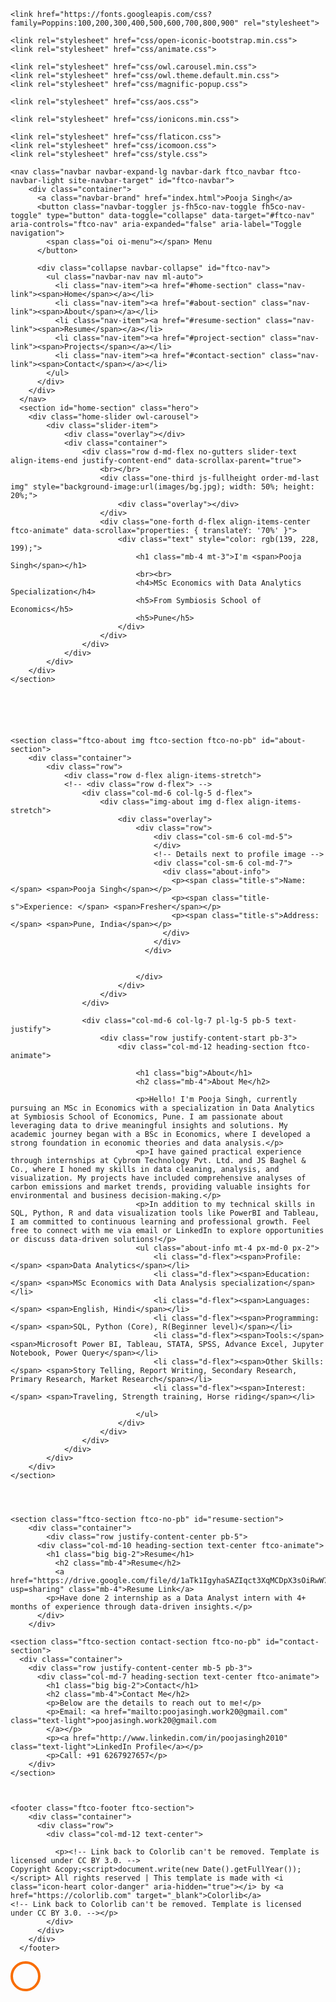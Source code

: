 <!DOCTYPE html>
<html lang="en">
  <head>
    <title>Pooja Singh Portfolio</title>
    <meta charset="utf-8">
    <meta name="viewport" content="width=device-width, initial-scale=1, shrink-to-fit=no">
    
    <link href="https://fonts.googleapis.com/css?family=Poppins:100,200,300,400,500,600,700,800,900" rel="stylesheet">

    <link rel="stylesheet" href="css/open-iconic-bootstrap.min.css">
    <link rel="stylesheet" href="css/animate.css">
    
    <link rel="stylesheet" href="css/owl.carousel.min.css">
    <link rel="stylesheet" href="css/owl.theme.default.min.css">
    <link rel="stylesheet" href="css/magnific-popup.css">

    <link rel="stylesheet" href="css/aos.css">

    <link rel="stylesheet" href="css/ionicons.min.css">
    
    <link rel="stylesheet" href="css/flaticon.css">
    <link rel="stylesheet" href="css/icomoon.css">
    <link rel="stylesheet" href="css/style.css">



<style>

/*======================================
//--//-->   ABOUT
======================================*/

.about-mf .box-shadow-full {
  padding-top: 4rem;
  padding-bottom: 4rem;
}

.about-mf .about-img {
  margin-bottom: 2rem;
}

.about-mf .about-img img {
  margin-left: 10px;
}


.skill-mf .progress {
  /* background-color: #cde1f8; */
  margin: .5rem 0 1.2rem 0;
  border-radius: 0;
  height: .7rem;
}

.skill-mf .progress .progress-bar {
  height: .7rem;
  background-color: #5b97dc;
}


/* Animation styles */
#typing-animation {
  position: relative;
  font-size: 30px;
  font-weight: bold;
  color: rgb(255, 255, 255);
  overflow: hidden;
  white-space: nowrap;
  animation: typing 3s steps(20, end) infinite;
}

#typing-animation:before {
  content: "";
  /* position: absolute; */
  top: 0;
  left: 0;
  width: 0;
  height: 100%;
  background-color: #ccc;
  animation: typing-cursor 0.5s ease-in-out infinite;
}

@keyframes typing {
  from {
    width: 0;
  }
  to {
    width: 100%;
  }
}

@keyframes typing-cursor {
  from {
    width: 5px;
  }
  to {
    width: 0;
  }
}


/* project image zoom effect */

.zoom-effect {
  overflow: hidden;
  transition: transform 0.3s ease-out;
}

.zoom-effect:hover {
  transform: scale(1.1);
}


</style>


  </head>
  <body data-spy="scroll" data-target=".site-navbar-target" data-offset="300">
	  
	  
    <nav class="navbar navbar-expand-lg navbar-dark ftco_navbar ftco-navbar-light site-navbar-target" id="ftco-navbar">
	    <div class="container">
	      <a class="navbar-brand" href="index.html">Pooja Singh</a>
	      <button class="navbar-toggler js-fh5co-nav-toggle fh5co-nav-toggle" type="button" data-toggle="collapse" data-target="#ftco-nav" aria-controls="ftco-nav" aria-expanded="false" aria-label="Toggle navigation">
	        <span class="oi oi-menu"></span> Menu
	      </button>

	      <div class="collapse navbar-collapse" id="ftco-nav">
	        <ul class="navbar-nav nav ml-auto">
	          <li class="nav-item"><a href="#home-section" class="nav-link"><span>Home</span></a></li>
	          <li class="nav-item"><a href="#about-section" class="nav-link"><span>About</span></a></li>
	          <li class="nav-item"><a href="#resume-section" class="nav-link"><span>Resume</span></a></li>
	          <li class="nav-item"><a href="#project-section" class="nav-link"><span>Projects</span></a></li>
	          <li class="nav-item"><a href="#contact-section" class="nav-link"><span>Contact</span></a></li>
	        </ul>
	      </div>
	    </div>
	  </nav>
	  <section id="home-section" class="hero">
		<div class="home-slider owl-carousel">
			<div class="slider-item">
				<div class="overlay"></div>
				<div class="container">
					<div class="row d-md-flex no-gutters slider-text align-items-end justify-content-end" data-scrollax-parent="true">
						<br></br>
						<div class="one-third js-fullheight order-md-last img" style="background-image:url(images/bg.jpg); width: 50%; height: 20%;">
							<div class="overlay"></div>
						</div>
						<div class="one-forth d-flex align-items-center ftco-animate" data-scrollax="properties: { translateY: '70%' }">
							<div class="text" style="color: rgb(139, 228, 199);">
								<h1 class="mb-4 mt-3">I'm <span>Pooja Singh</span></h1>
								<br><br>
								<h4>MSc Economics with Data Analytics Specialization</h4>
								<h5>From Symbiosis School of Economics</h5>
								<h5>Pune</h5>
							</div>
						</div>
					</div>
				</div>
			</div>
		</div>
	</section>
	
	
	



    <section class="ftco-about img ftco-section ftco-no-pb" id="about-section">
    	<div class="container">
			<div class="row">
				<div class="row d-flex align-items-stretch">
				<!-- <div class="row d-flex"> -->
					<div class="col-md-6 col-lg-5 d-flex">
						<div class="img-about img d-flex align-items-stretch">
							<div class="overlay">
								<div class="row">
									<div class="col-sm-6 col-md-5">
									</div>
									<!-- Details next to profile image -->
									<div class="col-sm-6 col-md-7">
									  <div class="about-info">
										<p><span class="title-s">Name: </span> <span>Pooja Singh</span></p>
										<p><span class="title-s">Experience: </span> <span>Fresher</span></p>
										<p><span class="title-s">Address: </span> <span>Pune, India</span></p>
									  </div>
									</div>
								  </div>

							
								</div>
							</div>
						</div>
					</div>
					
					<div class="col-md-6 col-lg-7 pl-lg-5 pb-5 text-justify">
						<div class="row justify-content-start pb-3">
							<div class="col-md-12 heading-section ftco-animate">
								
								<h1 class="big">About</h1>
								<h2 class="mb-4">About Me</h2>
								
								<p>Hello! I'm Pooja Singh, currently pursuing an MSc in Economics with a specialization in Data Analytics at Symbiosis School of Economics, Pune. I am passionate about leveraging data to drive meaningful insights and solutions. My academic journey began with a BSc in Economics, where I developed a strong foundation in economic theories and data analysis.</p>
								<p>I have gained practical experience through internships at Cybrom Technology Pvt. Ltd. and JS Baghel & Co., where I honed my skills in data cleaning, analysis, and visualization. My projects have included comprehensive analyses of carbon emissions and market trends, providing valuable insights for environmental and business decision-making.</p>
								<p>In addition to my technical skills in SQL, Python, R and data visualization tools like PowerBI and Tableau, I am committed to continuous learning and professional growth. Feel free to connect with me via email or LinkedIn to explore opportunities or discuss data-driven solutions!</p>
								<ul class="about-info mt-4 px-md-0 px-2">
									<li class="d-flex"><span>Profile:</span> <span>Data Analytics</span></li>
									<li class="d-flex"><span>Education:</span> <span>MSc Economics with Data Analysis specialization</span></li>
									<li class="d-flex"><span>Languages:</span> <span>English, Hindi</span></li>
									<li class="d-flex"><span>Programming:</span> <span>SQL, Python (Core), R(Beginner level)</span></li>
									<li class="d-flex"><span>Tools:</span> <span>Microsoft Power BI, Tableau, STATA, SPSS, Advance Excel, Jupyter Notebook, Power Query</span></li>
									<li class="d-flex"><span>Other Skills:</span> <span>Story Telling, Report Writing, Secondary Research, Primary Research, Market Research</span></li>
									<li class="d-flex"><span>Interest:</span> <span>Traveling, Strength training, Horse riding</span></li>
									
								</ul>
							</div>
						</div>
					</div>
				</div>
			</div>
		</div>
    </section>



	
    <section class="ftco-section ftco-no-pb" id="resume-section">
    	<div class="container">
    		<div class="row justify-content-center pb-5">
          <div class="col-md-10 heading-section text-center ftco-animate">
          	<h1 class="big big-2">Resume</h1>
			  <h2 class="mb-4">Resume</h2>
			  <a href="https://drive.google.com/file/d/1aTk1IgyhaSAZIqct3XqMCDpX3sOiRwW7/view?usp=sharing" class="mb-4">Resume Link</a>
            <p>Have done 2 internship as a Data Analyst intern with 4+ months of experience through data-driven insights.</p>
          </div>
        </div>

    <section class="ftco-section contact-section ftco-no-pb" id="contact-section">
      <div class="container">
      	<div class="row justify-content-center mb-5 pb-3">
          <div class="col-md-7 heading-section text-center ftco-animate">
            <h1 class="big big-2">Contact</h1>
            <h2 class="mb-4">Contact Me</h2>
            <p>Below are the details to reach out to me!</p>
            <p>Email: <a href="mailto:poojasingh.work20@gmail.com" class="text-light">poojasingh.work20@gmail.com
            </a></p>
            <p><a href="http://www.linkedin.com/in/poojasingh2010" class="text-light">LinkedIn Profile</a></p>
			<p>Call: +91 6267927657</p>
        </div>
    </section>

 
	
    <footer class="ftco-footer ftco-section">
		<div class="container">
		  <div class="row">
			<div class="col-md-12 text-center">
  
			  <p><!-- Link back to Colorlib can't be removed. Template is licensed under CC BY 3.0. -->
	Copyright &copy;<script>document.write(new Date().getFullYear());</script> All rights reserved | This template is made with <i class="icon-heart color-danger" aria-hidden="true"></i> by <a href="https://colorlib.com" target="_blank">Colorlib</a>
	<!-- Link back to Colorlib can't be removed. Template is licensed under CC BY 3.0. --></p>
			</div>
		  </div>
		</div>
	  </footer>


  <!-- loader -->
  <div id="ftco-loader" class="show fullscreen"><svg class="circular" width="48px" height="48px"><circle class="path-bg" cx="24" cy="24" r="22" fill="none" stroke-width="4" stroke="#eeeeee"/><circle class="path" cx="24" cy="24" r="22" fill="none" stroke-width="4" stroke-miterlimit="10" stroke="#F96D00"/></svg></div>


  <script src="js/jquery.min.js"></script>
  <script src="js/jquery-migrate-3.0.1.min.js"></script>
  <script src="js/popper.min.js"></script>
  <script src="js/bootstrap.min.js"></script>
  <script src="js/jquery.easing.1.3.js"></script>
  <script src="js/jquery.waypoints.min.js"></script>
  <script src="js/jquery.stellar.min.js"></script>
  <script src="js/owl.carousel.min.js"></script>
  <script src="js/jquery.magnific-popup.min.js"></script>
  <script src="js/aos.js"></script>
  <script src="js/jquery.animateNumber.min.js"></script>
  <script src="js/scrollax.min.js"></script>
  
  <script src="js/main.js"></script>
    
  </body>
</html>
